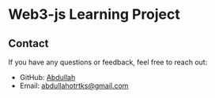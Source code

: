 
# Web3-js Learning Project

## Contact

If you have any questions or feedback, feel free to reach out:

- GitHub: [Abdullah](https://github.com/HafizAbdullahUmar)
- Email: [abdullahotrtks@gmail.com](mailto:abdullahotrtks@gmail.com)
